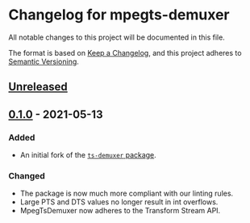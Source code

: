# Changelog for mpegts-demuxer

All notable changes to this project will be documented in this file.

The format is based on [Keep a Changelog](https://keepachangelog.com/en/1.0.0/),
and this project adheres to [Semantic Versioning](https://semver.org/spec/v2.0.0.html).

## [Unreleased]

## [0.1.0] - 2021-05-13
### Added
- An initial fork of the [`ts-demuxer` package](https://www.npmjs.com/package/ts-demuxer).

### Changed
- The package is now much more compliant with our linting rules.
- Large PTS and DTS values no longer result in int overflows.
- MpegTsDemuxer now adheres to the Transform Stream API.

[Unreleased]: https://github.com/tvkitchen/utilities/compare/mpegts-demuxer@0.1.0...HEAD
[0.1.0]: https://github.com/tvkitchen/utilities/releases/tag/mpegts-demuxer@0.1.0
